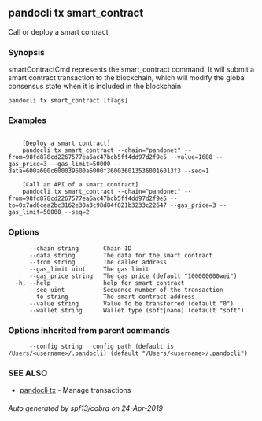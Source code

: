 ## pandocli tx smart_contract

Call or deploy a smart contract

### Synopsis

smartContractCmd represents the smart_contract command. It will submit a smart contract transaction to the blockchain, which will modify the global consensus state when it is included in the blockchain

```
pandocli tx smart_contract [flags]
```

### Examples

```

	[Deploy a smart contract] 
	pandocli tx smart_contract --chain="pandonet" --from=98fd878cd2267577ea6ac47bcb5ff4dd97d2f9e5 --value=1680 --gas_price=3 --gas_limit=50000 --data=600a600c600039600a6000f3600360135360016013f3 --seq=1	
	
	[Call an API of a smart contract]
	pandocli tx smart_contract --chain="pandonet" --from=98fd878cd2267577ea6ac47bcb5ff4dd97d2f9e5 --to=0x7ad6cea2bc3162e30a3c98d84f821b3233c22647 --gas_price=3 --gas_limit=50000 --seq=2
```

### Options

```
      --chain string       Chain ID
      --data string        The data for the smart contract
      --from string        The caller address
      --gas_limit uint     The gas limit
      --gas_price string   The gas price (default "100000000wei")
  -h, --help               help for smart_contract
      --seq uint           Sequence number of the transaction
      --to string          The smart contract address
      --value string       Value to be transferred (default "0")
      --wallet string      Wallet type (soft|nano) (default "soft")
```

### Options inherited from parent commands

```
      --config string   config path (default is /Users/<username>/.pandocli) (default "/Users/<username>/.pandocli")
```

### SEE ALSO

* [pandocli tx](pandocli_tx.md)	 - Manage transactions

###### Auto generated by spf13/cobra on 24-Apr-2019
